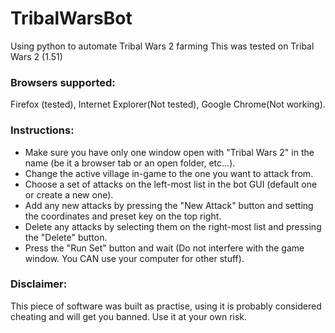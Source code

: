 # TribalWarsBot
Using python to automate Tribal Wars 2 farming
This was tested on Tribal Wars 2 (1.51)
### Browsers supported: 
Firefox (tested), Internet Explorer(Not tested), Google Chrome(Not working).

### Instructions:
- Make sure you have only one window open with "Tribal Wars 2" in the name (be it a browser tab or an open folder, etc...).
- Change the active village in-game to the one you want to attack from.
- Choose a set of attacks on the left-most list in the bot GUI (default one or create a new one).
 - Add any new attacks by pressing the "New Attack" button and setting the coordinates and preset key on the top right.
 - Delete any attacks by selecting them on the right-most list and pressing the "Delete" button.
- Press the "Run Set" button and wait (Do not interfere with the game window. You CAN use your computer for other stuff).

### Disclaimer:
This piece of software was built as practise, using it is probably considered cheating and will get you banned. Use it at your own risk.

